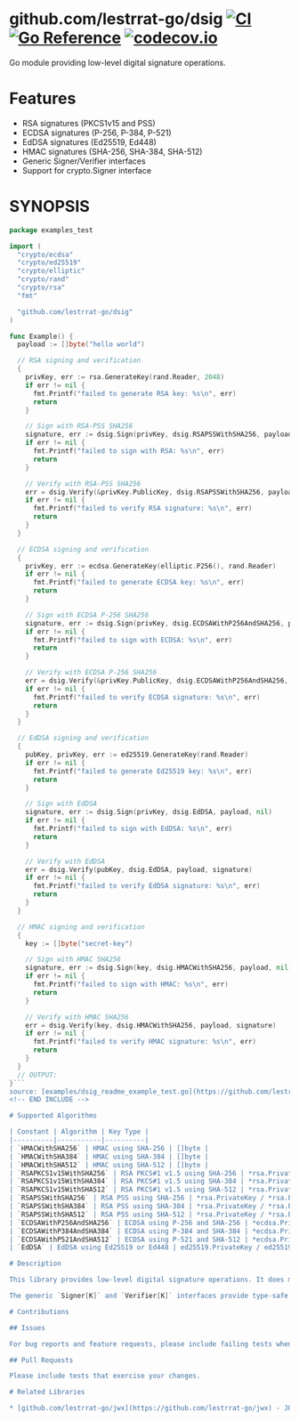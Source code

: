 # github.com/lestrrat-go/dsig [![CI](https://github.com/lestrrat-go/dsig/actions/workflows/ci.yml/badge.svg)](https://github.com/lestrrat-go/dsig/actions/workflows/ci.yml) [![Go Reference](https://pkg.go.dev/badge/github.com/lestrrat-go/dsig.svg)](https://pkg.go.dev/github.com/lestrrat-go/dsig) [![codecov.io](https://codecov.io/github/lestrrat-go/dsig/coverage.svg?branch=main)](https://codecov.io/github/lestrrat-go/dsig?branch=main)

Go module providing low-level digital signature operations.

# Features

* RSA signatures (PKCS1v15 and PSS)
* ECDSA signatures (P-256, P-384, P-521)
* EdDSA signatures (Ed25519, Ed448)
* HMAC signatures (SHA-256, SHA-384, SHA-512)
* Generic Signer/Verifier interfaces
* Support for crypto.Signer interface

# SYNOPSIS

<!-- INCLUDE(examples/dsig_readme_example_test.go) -->
```go
package examples_test

import (
  "crypto/ecdsa"
  "crypto/ed25519"
  "crypto/elliptic"
  "crypto/rand"
  "crypto/rsa"
  "fmt"

  "github.com/lestrrat-go/dsig"
)

func Example() {
  payload := []byte("hello world")

  // RSA signing and verification
  {
    privKey, err := rsa.GenerateKey(rand.Reader, 2048)
    if err != nil {
      fmt.Printf("failed to generate RSA key: %s\n", err)
      return
    }

    // Sign with RSA-PSS SHA256
    signature, err := dsig.Sign(privKey, dsig.RSAPSSWithSHA256, payload, nil)
    if err != nil {
      fmt.Printf("failed to sign with RSA: %s\n", err)
      return
    }

    // Verify with RSA-PSS SHA256
    err = dsig.Verify(&privKey.PublicKey, dsig.RSAPSSWithSHA256, payload, signature)
    if err != nil {
      fmt.Printf("failed to verify RSA signature: %s\n", err)
      return
    }
  }

  // ECDSA signing and verification
  {
    privKey, err := ecdsa.GenerateKey(elliptic.P256(), rand.Reader)
    if err != nil {
      fmt.Printf("failed to generate ECDSA key: %s\n", err)
      return
    }

    // Sign with ECDSA P-256 SHA256
    signature, err := dsig.Sign(privKey, dsig.ECDSAWithP256AndSHA256, payload, nil)
    if err != nil {
      fmt.Printf("failed to sign with ECDSA: %s\n", err)
      return
    }

    // Verify with ECDSA P-256 SHA256
    err = dsig.Verify(&privKey.PublicKey, dsig.ECDSAWithP256AndSHA256, payload, signature)
    if err != nil {
      fmt.Printf("failed to verify ECDSA signature: %s\n", err)
      return
    }
  }

  // EdDSA signing and verification
  {
    pubKey, privKey, err := ed25519.GenerateKey(rand.Reader)
    if err != nil {
      fmt.Printf("failed to generate Ed25519 key: %s\n", err)
      return
    }

    // Sign with EdDSA
    signature, err := dsig.Sign(privKey, dsig.EdDSA, payload, nil)
    if err != nil {
      fmt.Printf("failed to sign with EdDSA: %s\n", err)
      return
    }

    // Verify with EdDSA
    err = dsig.Verify(pubKey, dsig.EdDSA, payload, signature)
    if err != nil {
      fmt.Printf("failed to verify EdDSA signature: %s\n", err)
      return
    }
  }

  // HMAC signing and verification
  {
    key := []byte("secret-key")

    // Sign with HMAC SHA256
    signature, err := dsig.Sign(key, dsig.HMACWithSHA256, payload, nil)
    if err != nil {
      fmt.Printf("failed to sign with HMAC: %s\n", err)
      return
    }

    // Verify with HMAC SHA256
    err = dsig.Verify(key, dsig.HMACWithSHA256, payload, signature)
    if err != nil {
      fmt.Printf("failed to verify HMAC signature: %s\n", err)
      return
    }
  }
  // OUTPUT:
}```
source: [examples/dsig_readme_example_test.go](https://github.com/lestrrat-go/dsig/blob/main/examples/dsig_readme_example_test.go)
<!-- END INCLUDE -->

# Supported Algorithms

| Constant | Algorithm | Key Type |
|----------|-----------|----------|
| `HMACWithSHA256` | HMAC using SHA-256 | []byte |
| `HMACWithSHA384` | HMAC using SHA-384 | []byte |
| `HMACWithSHA512` | HMAC using SHA-512 | []byte |
| `RSAPKCS1v15WithSHA256` | RSA PKCS#1 v1.5 using SHA-256 | *rsa.PrivateKey / *rsa.PublicKey |
| `RSAPKCS1v15WithSHA384` | RSA PKCS#1 v1.5 using SHA-384 | *rsa.PrivateKey / *rsa.PublicKey |
| `RSAPKCS1v15WithSHA512` | RSA PKCS#1 v1.5 using SHA-512 | *rsa.PrivateKey / *rsa.PublicKey |
| `RSAPSSWithSHA256` | RSA PSS using SHA-256 | *rsa.PrivateKey / *rsa.PublicKey |
| `RSAPSSWithSHA384` | RSA PSS using SHA-384 | *rsa.PrivateKey / *rsa.PublicKey |
| `RSAPSSWithSHA512` | RSA PSS using SHA-512 | *rsa.PrivateKey / *rsa.PublicKey |
| `ECDSAWithP256AndSHA256` | ECDSA using P-256 and SHA-256 | *ecdsa.PrivateKey / *ecdsa.PublicKey |
| `ECDSAWithP384AndSHA384` | ECDSA using P-384 and SHA-384 | *ecdsa.PrivateKey / *ecdsa.PublicKey |
| `ECDSAWithP521AndSHA512` | ECDSA using P-521 and SHA-512 | *ecdsa.PrivateKey / *ecdsa.PublicKey |
| `EdDSA` | EdDSA using Ed25519 or Ed448 | ed25519.PrivateKey / ed25519.PublicKey |

# Description

This library provides low-level digital signature operations. It does minimal parameter validation for performance, uses strongly typed APIs, and has minimal dependencies.

The generic `Signer[K]` and `Verifier[K]` interfaces provide type-safe operations for different key types.

# Contributions

## Issues

For bug reports and feature requests, please include failing tests when possible.

## Pull Requests

Please include tests that exercise your changes.

# Related Libraries

* [github.com/lestrrat-go/jwx](https://github.com/lestrrat-go/jwx) - JOSE (JWA/JWE/JWK/JWS/JWT) implementation